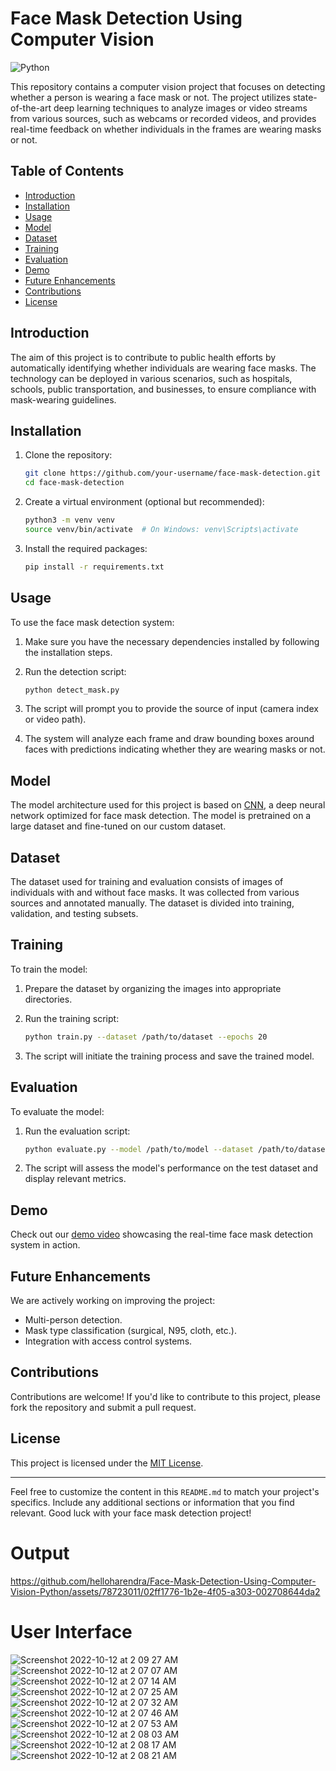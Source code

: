 # Face Mask Detection Using Computer Vision
![Python](https://img.shields.io/badge/python-3670A0?style=for-the-badge&logo=python&logoColor=ffdd54)


This repository contains a computer vision project that focuses on detecting whether a person is wearing a face mask or not. The project utilizes state-of-the-art deep learning techniques to analyze images or video streams from various sources, such as webcams or recorded videos, and provides real-time feedback on whether individuals in the frames are wearing masks or not.



## Table of Contents

- [Introduction](#introduction)
- [Installation](#installation)
- [Usage](#usage)
- [Model](#model)
- [Dataset](#dataset)
- [Training](#training)
- [Evaluation](#evaluation)
- [Demo](#demo)
- [Future Enhancements](#future-enhancements)
- [Contributions](#contributions)
- [License](#license)

## Introduction

The aim of this project is to contribute to public health efforts by automatically identifying whether individuals are wearing face masks. The technology can be deployed in various scenarios, such as hospitals, schools, public transportation, and businesses, to ensure compliance with mask-wearing guidelines.

## Installation

1. Clone the repository:

   ```bash
   git clone https://github.com/your-username/face-mask-detection.git
   cd face-mask-detection
   ```

2. Create a virtual environment (optional but recommended):

   ```bash
   python3 -m venv venv
   source venv/bin/activate  # On Windows: venv\Scripts\activate
   ```

3. Install the required packages:

   ```bash
   pip install -r requirements.txt
   ```

## Usage

To use the face mask detection system:

1. Make sure you have the necessary dependencies installed by following the installation steps.

2. Run the detection script:

   ```bash
   python detect_mask.py
   ```

3. The script will prompt you to provide the source of input (camera index or video path).

4. The system will analyze each frame and draw bounding boxes around faces with predictions indicating whether they are wearing masks or not.

## Model

The model architecture used for this project is based on [CNN](link-to-paper), a deep neural network optimized for face mask detection. The model is pretrained on a large dataset and fine-tuned on our custom dataset.

## Dataset

The dataset used for training and evaluation consists of images of individuals with and without face masks. It was collected from various sources and annotated manually. The dataset is divided into training, validation, and testing subsets.

## Training

To train the model:

1. Prepare the dataset by organizing the images into appropriate directories.

2. Run the training script:

   ```bash
   python train.py --dataset /path/to/dataset --epochs 20
   ```

3. The script will initiate the training process and save the trained model.

## Evaluation

To evaluate the model:

1. Run the evaluation script:

   ```bash
   python evaluate.py --model /path/to/model --dataset /path/to/dataset
   ```

2. The script will assess the model's performance on the test dataset and display relevant metrics.

## Demo

Check out our [demo video](demo/demo.mp4) showcasing the real-time face mask detection system in action.

## Future Enhancements

We are actively working on improving the project:

- Multi-person detection.
- Mask type classification (surgical, N95, cloth, etc.).
- Integration with access control systems.

## Contributions

Contributions are welcome! If you'd like to contribute to this project, please fork the repository and submit a pull request.

## License

This project is licensed under the [MIT License](LICENSE).

---

Feel free to customize the content in this `README.md` to match your project's specifics. Include any additional sections or information that you find relevant. Good luck with your face mask detection project!

# Output

https://github.com/helloharendra/Face-Mask-Detection-Using-Computer-Vision-Python/assets/78723011/02ff1776-1b2e-4f05-a303-002708644da2
# User Interface

![Screenshot 2022-10-12 at 2 09 27 AM](https://user-images.githubusercontent.com/78723011/195432070-1f361799-6455-4127-b586-938a74b7e53a.png)
![Screenshot 2022-10-12 at 2 07 07 AM](https://user-images.githubusercontent.com/78723011/195432169-d577b36c-38e3-445a-9213-d9865b6a11df.png)
![Screenshot 2022-10-12 at 2 07 14 AM](https://user-images.githubusercontent.com/78723011/195432206-0b608690-603e-4818-9bed-df288b5b44d7.png)
![Screenshot 2022-10-12 at 2 07 25 AM](https://user-images.githubusercontent.com/78723011/195432209-ea39daf6-f69b-4379-9860-bfec29376136.png)
![Screenshot 2022-10-12 at 2 07 32 AM](https://user-images.githubusercontent.com/78723011/195432216-d4d012bf-2400-4d4b-8273-8739c6198488.png)
![Screenshot 2022-10-12 at 2 07 46 AM](https://user-images.githubusercontent.com/78723011/195432223-3964d653-c07a-4415-b4fd-c33a6ad6c481.png)
![Screenshot 2022-10-12 at 2 07 53 AM](https://user-images.githubusercontent.com/78723011/195432233-b20188ff-2793-46dc-8dcd-6de1033a4b8b.png)
![Screenshot 2022-10-12 at 2 08 03 AM](https://user-images.githubusercontent.com/78723011/195432786-59446fbe-5720-4d01-b7dc-ccb4e5ef33f2.png)
![Screenshot 2022-10-12 at 2 08 17 AM](https://user-images.githubusercontent.com/78723011/195432814-1c731259-5878-42d2-a24a-13cfbcf2dc1b.png)
![Screenshot 2022-10-12 at 2 08 21 AM](https://user-images.githubusercontent.com/78723011/195432818-249d2707-8bed-44cc-b321-3301134c5d0d.png)

